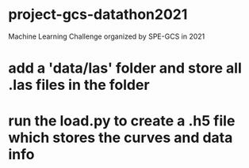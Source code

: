 # project-gcs-datathon2021
Machine Learning Challenge organized by SPE-GCS in 2021

# add a 'data/las' folder and store all .las files in the folder
# run the load.py to create a .h5 file which stores the curves and data info
